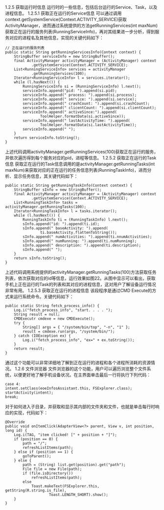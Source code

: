 1.2.5 获取运行时信息
运行时的一些信息，包括后台运行的Service、Task，以及进程信息。
1.2.5.1 获取正在运行的Service信息
可以通过调用context.getSystemService(Context.ACTIVITY_SERVICE)获取 ActivityManager，进而通过系统提供的方法getRunningServices(int maxNum)获取正在运行的服务列表(RunningServiceInfo)，再对其结果进一步分析，得到服务对应的进程名及其他信息，实现的关键代码如下：
```  
// 正在运行的服务列表
public static String getRunningServicesInfo(Context context) {
	StringBuffer serviceInfo = new StringBuffer();
	final ActivityManager activityManager = (ActivityManager) context
			.getSystemService(Context.ACTIVITY_SERVICE);
	List<RunningServiceInfo> services = activityManager
			.getRunningServices(100);
	Iterator<RunningServiceInfo> l = services.iterator();
	while (l.hasNext()) {
		RunningServiceInfo si = (RunningServiceInfo) l.next();
		serviceInfo.append("pid: ").append(si.pid);
		serviceInfo.append(" process: ").append(si.process);
		serviceInfo.append(" service: ").append(si.service);
		serviceInfo.append(" crashCount: ").append(si.crashCount);
		serviceInfo.append(" clicentCount: ").append(si.clientCount);
		serviceInfo.append(" activeSince:").append(
				ToolHelper.formatData(si.activeSince));
		serviceInfo.append(" lastActivityTime: ").append(
				ToolHelper.formatData(si.lastActivityTime));
		serviceInfo.append(" ");
	}
	return serviceInfo.toString();
}
```
上述代码调用activityManager.getRunningServices(100)获取正在运行的服务，并依次遍历得到每个服务对应的pid，进程等信息。
1.2.5.2 获取正在运行的Task信息
获取正在运行的Task信息调用的是activityManager.getRunningTasks(int maxNum)来获取对应的正在运行的任务信息列表(RunningTaskInfo)，进而分析、显示任务信息，其关键代码如下：
```  
public static String getRunningTaskInfo(Context context) {
	StringBuffer sInfo = new StringBuffer();
	final ActivityManager activityManager = (ActivityManager) context
			.getSystemService(Context.ACTIVITY_SERVICE);
	List<RunningTaskInfo> tasks = activityManager.getRunningTasks(100);
	Iterator<RunningTaskInfo> l = tasks.iterator();
	while (l.hasNext()) {
		RunningTaskInfo ti = (RunningTaskInfo) l.next();
		sInfo.append("id: ").append(ti.id);
		sInfo.append(" baseActivity: ").append(
				ti.baseActivity.flattenToString());
		sInfo.append(" numActivities: ").append(ti.nnumActivities);
		sInfo.append(" numRunning: ").append(ti.numRunning);
		sInfo.append(" description: ").append(ti.description);
		sInfo.append(" ");
	}
	return sInfo.toString();
}
```
上述代码调用系统提供的activityManager.getRunningTasks(100)方法获取任务列表，依次获取对应的id等信息，运行效果如图22。从图中显示可以看出，获取手机上正在运行的Task的列表和其对应的进程信息，这对用户了解设备运行情况非常有用。
1.2.5.3 获取正在运行的进程信息
该段程序是通过CMD Execute的方式来运行系统命令。关键代码如下：
```  
public static String fetch_process_info() {
	Log.i("fetch_process_info", "start. . . . ");
	String result = null;
	CMDExecutr cmdexe = new CMDExecute();
	try {
		String[] args = { "/system/bin/top", "-n", "1" };
		result = cmdexe.run(args, "/system/bin/");
	} catch (IOException ex) {
		Log.i("fetch_process_info", "ex=" + ex.toString());
	}
	return result;
}
```
通过这个功能可以非常详细地了解到正在运行的进程和各个进程所消耗的资源情况。
1.2.6 文件浏览器
文件浏览器的这个功能，用户可以遍历浏览整个文件系统，以便更好地了解手机设备状况。在主界面单击最后一行将执行下列代码：
```  
case 4:
intent.setClass(eoeInfosAssistant.this, FSExplorer.class);
startActivity(intent);
break;
```
对于如何进入子目录，并获取和显示其内部的文件夹和文件，也就是单击每行时响应的实现，代码如下：
```  
@Override
public void onItemClick(AdapterView<?> parent, View v, int position, long id) {
	Log.i(TAG, "item clicked! [" + position + "]");
	if (position == 0) {
		path = "/";
		refreshListItems(path);
	} else if (position == 1) {
		goToParent();
	} else {
		path = (String) list.get(position).get("path");
		File file = new File(path);
		if (file.isDirectory())
			refreshListItems(path);
		else
			Toast.makeText(FSExplorer.this, getString(R.string.is_file),
					Toast.LENGTH_SHORT).show();
	}
}
```